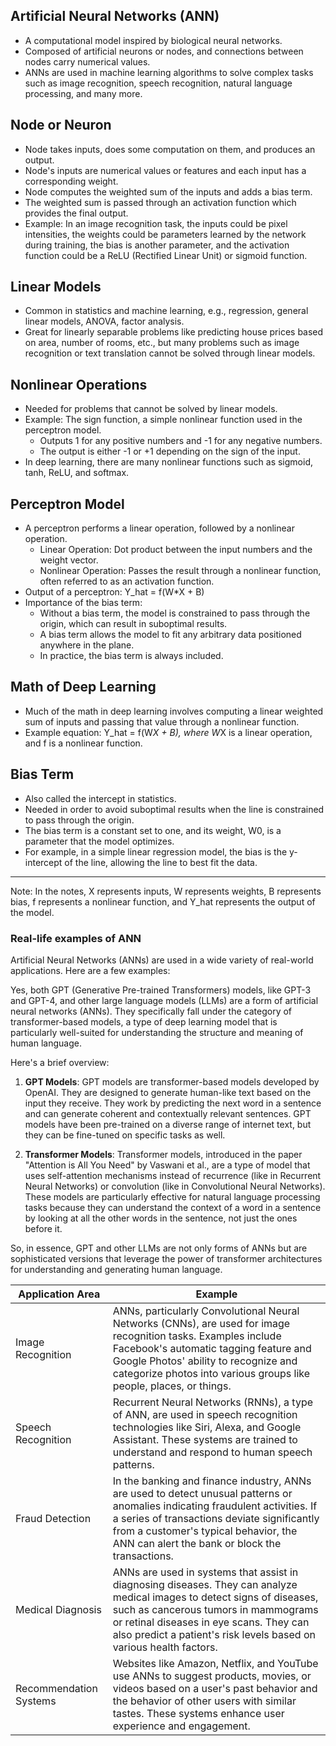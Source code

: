 ## Artificial Neural Networks (ANN)
- A computational model inspired by biological neural networks.
- Composed of artificial neurons or nodes, and connections between nodes carry numerical values.
- ANNs are used in machine learning algorithms to solve complex tasks such as image recognition, speech recognition, natural language processing, and many more.

## Node or Neuron
- Node takes inputs, does some computation on them, and produces an output.
- Node's inputs are numerical values or features and each input has a corresponding weight.
- Node computes the weighted sum of the inputs and adds a bias term.
- The weighted sum is passed through an activation function which provides the final output.
- Example: In an image recognition task, the inputs could be pixel intensities, the weights could be parameters learned by the network during training, the bias is another parameter, and the activation function could be a ReLU (Rectified Linear Unit) or sigmoid function.

## Linear Models
- Common in statistics and machine learning, e.g., regression, general linear models, ANOVA, factor analysis.
- Great for linearly separable problems like predicting house prices based on area, number of rooms, etc., but many problems such as image recognition or text translation cannot be solved through linear models.

## Nonlinear Operations
- Needed for problems that cannot be solved by linear models.
- Example: The sign function, a simple nonlinear function used in the perceptron model.
    - Outputs 1 for any positive numbers and -1 for any negative numbers.
    - The output is either -1 or +1 depending on the sign of the input.
- In deep learning, there are many nonlinear functions such as sigmoid, tanh, ReLU, and softmax.

## Perceptron Model
- A perceptron performs a linear operation, followed by a nonlinear operation.
    - Linear Operation: Dot product between the input numbers and the weight vector.
    - Nonlinear Operation: Passes the result through a nonlinear function, often referred to as an activation function.
- Output of a perceptron: Y_hat = f(W*X + B)
- Importance of the bias term:
    - Without a bias term, the model is constrained to pass through the origin, which can result in suboptimal results.
    - A bias term allows the model to fit any arbitrary data positioned anywhere in the plane.
    - In practice, the bias term is always included.

## Math of Deep Learning
- Much of the math in deep learning involves computing a linear weighted sum of inputs and passing that value through a nonlinear function.
- Example equation: Y_hat = f(W*X + B), where W*X is a linear operation, and f is a nonlinear function.

## Bias Term
- Also called the intercept in statistics.
- Needed in order to avoid suboptimal results when the line is constrained to pass through the origin.
- The bias term is a constant set to one, and its weight, W0, is a parameter that the model optimizes.
- For example, in a simple linear regression model, the bias is the y-intercept of the line, allowing the line to best fit the data.

---

Note: In the notes, X represents inputs, W represents weights, B represents bias, f represents a nonlinear function, and Y_hat represents the output of the model.


### Real-life examples of ANN
Artificial Neural Networks (ANNs) are used in a wide variety of real-world applications. Here are a few examples:

Yes, both GPT (Generative Pre-trained Transformers) models, like GPT-3 and GPT-4, and other large language models (LLMs) are a form of artificial neural networks (ANNs). They specifically fall under the category of transformer-based models, a type of deep learning model that is particularly well-suited for understanding the structure and meaning of human language.

Here's a brief overview:

1. **GPT Models**: GPT models are transformer-based models developed by OpenAI. They are designed to generate human-like text based on the input they receive. They work by predicting the next word in a sentence and can generate coherent and contextually relevant sentences. GPT models have been pre-trained on a diverse range of internet text, but they can be fine-tuned on specific tasks as well.

2. **Transformer Models**: Transformer models, introduced in the paper "Attention is All You Need" by Vaswani et al., are a type of model that uses self-attention mechanisms instead of recurrence (like in Recurrent Neural Networks) or convolution (like in Convolutional Neural Networks). These models are particularly effective for natural language processing tasks because they can understand the context of a word in a sentence by looking at all the other words in the sentence, not just the ones before it.

So, in essence, GPT and other LLMs are not only forms of ANNs but are sophisticated versions that leverage the power of transformer architectures for understanding and generating human language.

| Application Area | Example |
|------------------|---------|
| Image Recognition | ANNs, particularly Convolutional Neural Networks (CNNs), are used for image recognition tasks. Examples include Facebook's automatic tagging feature and Google Photos' ability to recognize and categorize photos into various groups like people, places, or things. |
| Speech Recognition | Recurrent Neural Networks (RNNs), a type of ANN, are used in speech recognition technologies like Siri, Alexa, and Google Assistant. These systems are trained to understand and respond to human speech patterns. |
| Fraud Detection | In the banking and finance industry, ANNs are used to detect unusual patterns or anomalies indicating fraudulent activities. If a series of transactions deviate significantly from a customer's typical behavior, the ANN can alert the bank or block the transactions. |
| Medical Diagnosis | ANNs are used in systems that assist in diagnosing diseases. They can analyze medical images to detect signs of diseases, such as cancerous tumors in mammograms or retinal diseases in eye scans. They can also predict a patient's risk levels based on various health factors. |
| Recommendation Systems | Websites like Amazon, Netflix, and YouTube use ANNs to suggest products, movies, or videos based on a user's past behavior and the behavior of other users with similar tastes. These systems enhance user experience and engagement. |